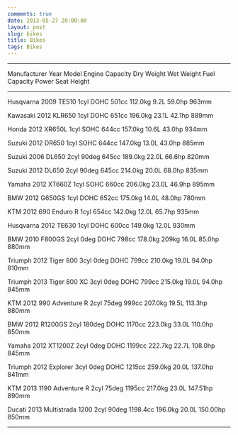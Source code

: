 ```yaml
---
comments: true
date: 2013-05-27 20:00:00
layout: post
slug: bikes
title: Bikes
tags: Bikes
---
```


-----------------------------------------------------------------------------------------------------------------------------------
 Manufacturer   Year   Model            Engine           Capacity   Dry Weight   Wet Weight   Fuel Capacity   Power    Seat Height
-------------- ------ ---------------- ---------------- ---------- ------------ ------------ --------------- ------- --------------
Husqvarna      2009   TE510            1cyl DOHC        501cc      112.0kg                   9.2L            59.0hp   963mm

Kawasaki       2012   KLR650           1cyl DOHC        651cc      196.0kg                   23.1L           42.1hp   889mm

Honda          2012   XR650L           1cyl SOHC        644cc      157.0kg                   10.6L           43.0hp   934mm

Suzuki         2012   DR650            1cyl SOHC        644cc      147.0kg                   13.0L           43.0hp   885mm

Suzuki         2006   DL650            2cyl 90deg       645cc      189.0kg                   22.0L           66.6hp   820mm

Suzuki         2012   DL650            2cyl 90deg       645cc                   214.0kg      20.0L           68.0hp   835mm

Yamaha         2012   XT660Z           1cyl SOHC        660cc      206.0kg                   23.0L           46.9hp   895mm

BMW            2012   G650GS           1cyl DOHC        652cc      175.0kg                   14.0L           48.0hp   780mm

KTM            2012   690 Enduro R     1cyl             654cc      142.0kg                   12.0L           65.7hp   935mm

Husqvarna      2012   TE630            1cyl DOHC        600cc      149.0kg                   12.0L                    930mm

BMW            2010   F800GS           2cyl 0deg DOHC   798cc      178.0kg      209kg        16.0L           85.0hp   880mm

Triumph        2012   Tiger 800        3cyl 0deg DOHC   799cc      210.0kg                   19.0L           94.0hp   810mm

Triumph        2013   Tiger 800 XC     3cyl 0deg DOHC   799cc                   215.0kg      19.0L           94.0hp   845mm

KTM            2012   990 Adventure R  2cyl 75deg       999cc      207.0kg                   19.5L           113.3hp  880mm

BMW            2012   R1200GS          2cyl 180deg DOHC 1170cc     223.0kg                   33.0L           110.0hp  850mm

Yamaha         2012   XT1200Z          2cyl 0deg DOHC   1199cc     222.7kg                   22.7L           108.0hp  845mm

Triumph        2012   Explorer         3cyl 0deg DOHC   1215cc                  259.0kg      20.0L           137.0hp  841mm

KTM            2013   1190 Adventure R 2cyl 75deg       1195cc     217.0kg                   23.0L           147.51hp 890mm

Ducati         2013   Multistrada 1200 2cyl 90deg       1198.4cc   196.0kg                   20.0L           150.00hp 850mm


----



